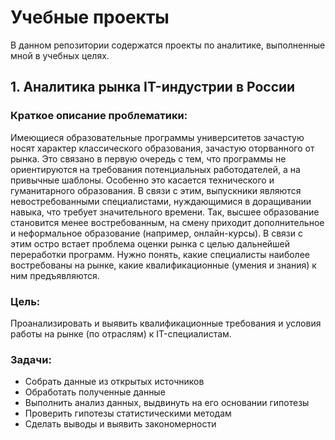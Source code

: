 # Учебные проекты

В данном репозитории содержатся проекты по аналитике, выполненные мной в учебных целях.

## 1. Аналитика рынка IT-индустрии в России
### Краткое описание проблематики:
Имеющиеся образовательные программы университетов зачастую носят
характер классического образования, зачастую оторванного от рынка. Это
связано в первую очередь с тем, что программы не ориентируются на
требования потенциальных работодателей, а на привычные шаблоны.
Особенно это касается технического и гуманитарного образования. В связи
с этим, выпускники являются невостребованными специалистами,
нуждающимися в доращивании навыка, что требует значительного
времени. Так, высшее образование становится менее востребованным, на
смену приходит дополнительное и неформальное образование (например,
онлайн-курсы). В связи с этим остро встает проблема оценки рынка с целью
дальнейшей переработки программ. Нужно понять, какие специалисты
наиболее востребованы на рынке, какие квалификационные (умения и
знания) к ним предъявляются.
### Цель:
Проанализировать и выявить квалификационные требования и условия
работы на рынке (по отраслям) к IT-специалистам.
### Задачи:
* Собрать данные из открытых источников
* Обработать полученные данные
* Выполнить анализ данных, выдвинуть на его основании гипотезы
* Проверить гипотезы статистическими методам
* Сделать выводы и выявить закономерности


